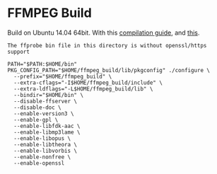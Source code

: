 # FFMPEG Build

Build on Ubuntu 14.04 64bit.
With this [compilation guide](https://trac.ffmpeg.org/wiki/CompilationGuide/Ubuntu), and [this](http://ffmpeg.gusari.org/static/).

`The ffprobe bin file in this directory is without openssl/https support`

```
PATH="$PATH:$HOME/bin" PKG_CONFIG_PATH="$HOME/ffmpeg_build/lib/pkgconfig" ./configure \
  --prefix="$HOME/ffmpeg_build" \
  --extra-cflags="-I$HOME/ffmpeg_build/include" \
  --extra-ldflags="-L$HOME/ffmpeg_build/lib" \
  --bindir="$HOME/bin" \
  --disable-ffserver \
  --disable-doc \
  --enable-version3 \
  --enable-gpl \
  --enable-libfdk-aac \
  --enable-libmp3lame \
  --enable-libopus \
  --enable-libtheora \
  --enable-libvorbis \
  --enable-nonfree \
  --enable-openssl
```
